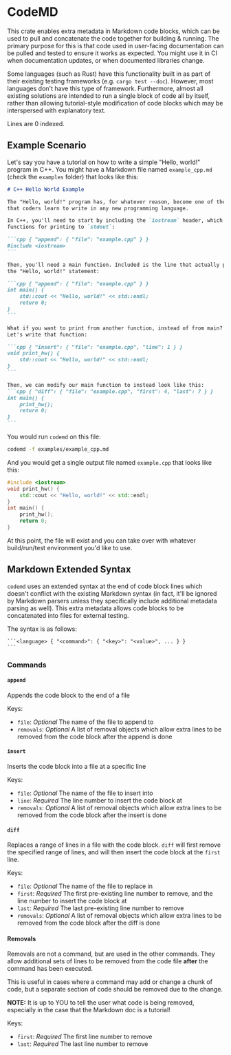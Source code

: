 # CodeMD

This crate enables extra metadata in Markdown code blocks, which can be used to pull
and concatenate the code together for building & running. The primary purpose for this
is that code used in user-facing documentation can be pulled and tested to ensure it
works as expected. You might use it in CI when documentation updates, or when documented
libraries change.

Some languages (such as Rust) have this functionality built in as part of their existing
testing frameworks (e.g. `cargo test --doc`). However, most languages don't have this type
of framework. Furthermore, almost all existing solutions are intended to run a single block
of code all by itself, rather than allowing tutorial-style modification of code blocks which
may be interspersed with explanatory text.

Lines are 0 indexed.


## Example Scenario

Let's say you have a tutorial on how to write a simple "Hello, world!" program in C++.
You might have a Markdown file named `example_cpp.md` (check the `examples` folder)
that looks like this:

~~~markdown
# C++ Hello World Example

The "Hello, world!" program has, for whatever reason, become one of the first things
that coders learn to write in any new programming language.

In C++, you'll need to start by including the `iostream` header, which includes
functions for printing to `stdout`:

```cpp { "append": { "file": "example.cpp" } }
#include <iostream>
```

Then, you'll need a main function. Included is the line that actually prints
the "Hello, world!" statement:

```cpp { "append": { "file": "example.cpp" } }
int main() {
    std::cout << "Hello, world!" << std::endl;
    return 0;
}
```

What if you want to print from another function, instead of from main?
Let's write that function:

```cpp { "insert": { "file": "example.cpp", "line": 1 } }
void print_hw() {
    std::cout << "Hello, world!" << std::endl;
}
```

Then, we can modify our main function to instead look like this:
```cpp { "diff": { "file": "example.cpp", "first": 4, "last": 7 } }
int main() {
    print_hw();
    return 0;
}
```
~~~


You would run `codemd` on this file:

```sh
codemd -f examples/example_cpp.md
```

And you would get a single output file named `example.cpp` that looks like this:

```cpp
#include <iostream>
void print_hw() {
    std::cout << "Hello, world!" << std::endl;
}
int main() {
    print_hw();
    return 0;
}
```

At this point, the file will exist and you can take over with whatever build/run/test environment
you'd like to use.


## Markdown Extended Syntax

`codemd` uses an extended syntax at the end of code block lines which doesn't conflict with the
existing Markdown syntax (in fact, it'll be ignored by Markdown parsers unless they specifically
include additional metadata parsing as well). This extra metadata allows code blocks to be concatenated
into files for external testing.

The syntax is as follows:

~~~
```<language> { "<command>": { "<key>": "<value>", ... } }
```
~~~


### Commands

#### `append`

Appends the code block to the end of a file

Keys:
- `file`: _Optional_ The name of the file to append to
- `removals`: _Optional_ A list of removal objects which allow extra lines to be removed from the code block after the append is done


#### `insert`

Inserts the code block into a file at a specific line

Keys:
- `file`: _Optional_ The name of the file to insert into
- `line`: _Required_ The line number to insert the code block at
- `removals`: _Optional_ A list of removal objects which allow extra lines to be removed from the code block after the insert is done


#### `diff`

Replaces a range of lines in a file with the code block. `diff` will first remove the specified range of lines, and
will then insert the code block at the `first` line.

Keys:
- `file`: _Optional_ The name of the file to replace in
- `first`: _Required_ The first pre-existing line number to remove, and the line number to insert the code block at
- `last`: _Required_ The last pre-existing line number to remove
- `removals`: _Optional_ A list of removal objects which allow extra lines to be removed from the code block after the diff is done


#### Removals

Removals are not a command, but are used in the other commands. They allow additional sets of lines to be
removed from the code file **after** the command has been executed.

This is useful in cases where a command may add or change a chunk of code, but a separate section of code should be
removed due to the change.

**NOTE:** It is up to YOU to tell the user what code is being removed, especially in the case that the Markdown doc is
a tutorial!

Keys:
- `first`: _Required_ The first line number to remove
- `last`: _Required_ The last line number to remove

